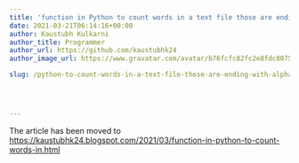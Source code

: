 ```yaml
---
title: 'function in Python to count words in a text file those are ending with alphabet "e"'
date: 2021-03-21T06:14:16+00:00
author: Kaustubh Kulkarni
author_title: Programmer
author_url: https://github.com/kaustubhk24
author_image_url: https://www.gravatar.com/avatar/b76fcfc82fc2e8fdc8075636f1735f61?s=200

slug: /python-to-count-words-in-a-text-file-those-are-ending-with-alphabet-e/




---
```

The article has been moved to https://kaustubhk24.blogspot.com/2021/03/function-in-python-to-count-words-in.html